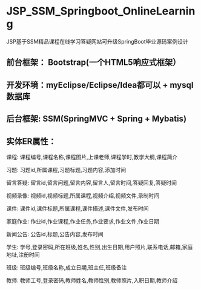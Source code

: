 # JSP_SSM_Springboot_OnlineLearning
JSP基于SSM精品课程在线学习答疑网站可升级SpringBoot毕业源码案例设计
## 前台框架： Bootstrap(一个HTML5响应式框架）
## 开发环境：myEclipse/Eclipse/Idea都可以 + mysql数据库
## 后台框架: SSM(SpringMVC + Spring + Mybatis)
## 实体ER属性：
课程: 课程编号,课程名称,课程图片,上课老师,课程学时,教学大纲,课程简介

习题: 习题id,所属课程,习题标题,习题内容,添加时间

留言答疑: 留言id,留言问题,留言内容,留言人,留言时间,答疑回复,答疑时间

视频录像: 视频id,视频标题,所属课程,视频介绍,视频文件,录制时间

课件: 课件id,课件标题,所属课程,课件描述,课件文件,发布时间

家庭作业: 作业id,作业课程,作业任务,作业要求,作业文件,作业日期

新闻公告: 公告id,标题,公告内容,发布时间

学生: 学号,登录密码,所在班级,姓名,性别,出生日期,用户照片,联系电话,邮箱,家庭地址,注册时间

班级: 班级编号,班级名称,成立日期,班主任,班级备注

教师: 教师工号,登录密码,教师姓名,教师性别,教师照片,入职日期,教师介绍

